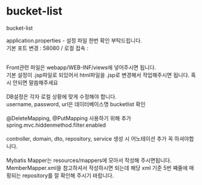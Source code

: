 # bucket-list

bucket-list

application.properties - 설정 파일 한번 확인 부탁드립니다. <br>
기본 포트 변경 : 58080 / 로컬 접속 : <br>

<br>
Front관련 파일은 webapp/WEB-INF/views에 넣어주시면 됩니다. <br>
기본 설정이 .jsp파일로 되있어서 html파일을 .jsp로 변경해서 작업해주시면 됩니다. 혹시 안되면 말씀해주세요<br>

<br>
DB설정은 각자 로컬 상황에 맞게 수정해야 합니다. <br>
username, password, url은 데이터베이스명 bucketlist 확인 <br>

<br>
@DeleteMapping, @PutMapping 사용하기 위해 추가 <br>
spring.mvc.hiddenmethod.filter.enabled <br>

<br>
controller, domain, dto, repository, service 생성 시 어노테이션 추가 꼭 하셔야합니다. <br>

<br>
Mybatis Mapper는 resources/mappers에 모아서 작성해 주시면됩니다. <br>
MemberMapper.xml을 참고하셔서 작성하시면 되는데 해당 xml 기준 5번 째줄에 매핑되는 repository를 잘 확인해 주시기 바랍니다. <br>
